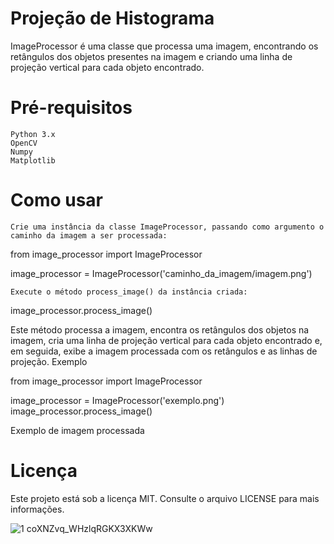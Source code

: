 # Projeção de Histograma


ImageProcessor é uma classe que processa uma imagem, encontrando os retângulos dos objetos presentes na imagem e criando uma linha de projeção vertical para cada objeto encontrado.
# Pré-requisitos

    Python 3.x
    OpenCV
    Numpy
    Matplotlib

# Como usar

    Crie uma instância da classe ImageProcessor, passando como argumento o caminho da imagem a ser processada:



from image_processor import ImageProcessor

image_processor = ImageProcessor('caminho_da_imagem/imagem.png')

    Execute o método process_image() da instância criada:



image_processor.process_image()

Este método processa a imagem, encontra os retângulos dos objetos na imagem, cria uma linha de projeção vertical para cada objeto encontrado e, em seguida, exibe a imagem processada com os retângulos e as linhas de projeção.
Exemplo



from image_processor import ImageProcessor

image_processor = ImageProcessor('exemplo.png')
image_processor.process_image()

Exemplo de imagem processada
# Licença

Este projeto está sob a licença MIT. Consulte o arquivo LICENSE para mais informações.

![1 coXNZvq_WHzlqRGKX3XKWw](https://user-images.githubusercontent.com/5797933/161387327-f8ae5b58-c102-41f6-a148-26f49d4a2d7e.png)
